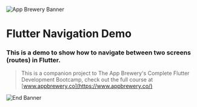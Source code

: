 ![App Brewery Banner](https://github.com/londonappbrewery/Images/blob/master/AppBreweryBanner.png)


# Flutter Navigation Demo

### This is a demo to show how to navigate between two screens (routes) in Flutter.


>This is a companion project to The App Brewery's Complete Flutter Development Bootcamp, check out the full course at [www.appbrewery.co](https://www.appbrewery.co/)

![End Banner](https://github.com/londonappbrewery/Images/blob/master/readme-end-banner.png)
